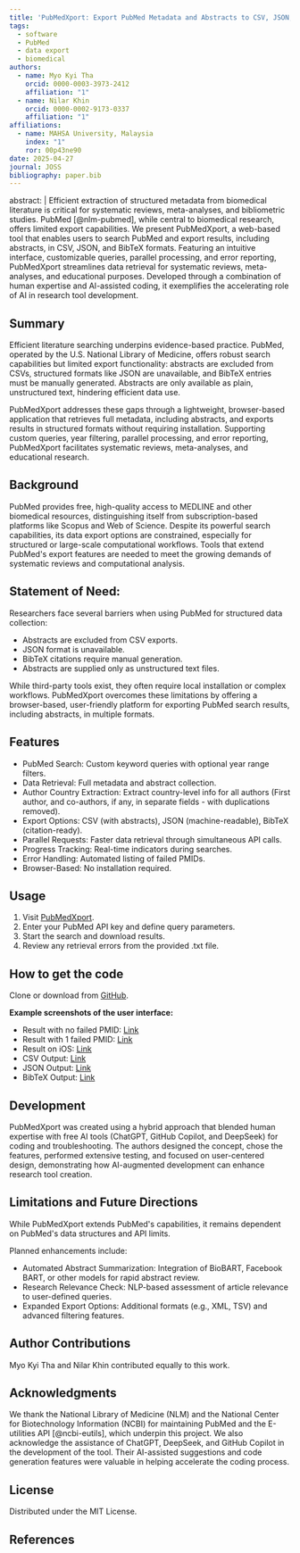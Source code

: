 ```yaml
---
title: 'PubMedXport: Export PubMed Metadata and Abstracts to CSV, JSON, and BibTeX'
tags:
  - software
  - PubMed
  - data export
  - biomedical
authors:
  - name: Myo Kyi Tha
    orcid: 0000-0003-3973-2412
    affiliation: "1"
  - name: Nilar Khin
    orcid: 0000-0002-9173-0337
    affiliation: "1"
affiliations:
  - name: MAHSA University, Malaysia
    index: "1"
    ror: 00p43ne90
date: 2025-04-27
journal: JOSS
bibliography: paper.bib
---
```


abstract: |
  Efficient extraction of structured metadata from biomedical literature is critical for systematic reviews, meta-analyses, and bibliometric studies. PubMed [@nlm-pubmed], while central to biomedical research, offers limited export capabilities. We present PubMedXport, a web-based tool that enables users to search PubMed and export results, including abstracts, in CSV, JSON, and BibTeX formats. Featuring an intuitive interface, customizable queries, parallel processing, and error reporting, PubMedXport streamlines data retrieval for systematic reviews, meta-analyses, and educational purposes. Developed through a combination of human expertise and AI-assisted coding, it exemplifies the accelerating role of AI in research tool development.

## Summary

  Efficient literature searching underpins evidence-based practice. PubMed, operated by the U.S. National Library of Medicine, offers robust search capabilities but limited export functionality: abstracts are excluded from CSVs, structured formats like JSON are unavailable, and BibTeX entries must be manually generated. Abstracts are only available as plain, unstructured text, hindering efficient data use.

  PubMedXport addresses these gaps through a lightweight, browser-based application that retrieves full metadata, including abstracts, and exports results in structured formats without requiring installation. Supporting custom queries, year filtering, parallel processing, and error reporting, PubMedXport facilitates systematic reviews, meta-analyses, and educational research.

## Background

  PubMed provides free, high-quality access to MEDLINE and other biomedical resources, distinguishing itself from subscription-based platforms like Scopus and Web of Science. Despite its powerful search capabilities, its data export options are constrained, especially for structured or large-scale computational workflows. Tools that extend PubMed's export features are needed to meet the growing demands of systematic reviews and computational analysis.

## Statement of Need:

  Researchers face several barriers when using PubMed for structured data collection:

  - Abstracts are excluded from CSV exports.
  - JSON format is unavailable.
  - BibTeX citations require manual generation.
  - Abstracts are supplied only as unstructured text files.

  While third-party tools exist, they often require local installation or complex workflows. PubMedXport overcomes these limitations by offering a browser-based, user-friendly platform for exporting PubMed search results, including abstracts, in multiple formats.

## Features

  - PubMed Search: Custom keyword queries with optional year range filters.
  - Data Retrieval: Full metadata and abstract collection.
  - Author Country Extraction: Extract country-level info for all authors (First author, and co-authors, if any, in separate fields - with duplications removed). 
  - Export Options: CSV (with abstracts), JSON (machine-readable), BibTeX (citation-ready).
  - Parallel Requests: Faster data retrieval through simultaneous API calls.
  - Progress Tracking: Real-time indicators during searches.
  - Error Handling: Automated listing of failed PMIDs.
  - Browser-Based: No installation required.

## Usage

  1. Visit [PubMedXport](https://drmyo.github.io/pubmedxport).
  2. Enter your PubMed API key and define query parameters.
  3. Start the search and download results.
  4. Review any retrieval errors from the provided .txt file.

## How to get the code

  Clone or download from [GitHub](https://github.com/drmyo/pubmedxport).

  **Example screenshots of the user interface:**

  - Result with no failed PMID: [Link](https://github.com/drmyo/pubmedxport/blob/main/screenshots/1.jpg)
  - Result with 1 failed PMID: [Link](https://github.com/drmyo/pubmedxport/blob/main/screenshots/2.jpg?raw=true)
  - Result on iOS: [Link](https://github.com/drmyo/pubmedxport/blob/main/screenshots/3.JPG)
  - CSV Output: [Link](https://github.com/drmyo/pubmedxport/blob/main/screenshots/4.JPG)
  - JSON Output: [Link](https://github.com/drmyo/pubmedxport/blob/main/screenshots/5.JPG)
  - BibTeX Output: [Link](https://github.com/drmyo/pubmedxport/blob/main/screenshots/6.JPG)

## Development

  PubMedXport was created using a hybrid approach that blended human expertise with free AI tools (ChatGPT, GitHub Copilot, and DeepSeek) for coding and troubleshooting. The authors designed the concept, chose the features, performed extensive testing, and focused on user-centered design, demonstrating how AI-augmented development can enhance research tool creation.
  
## Limitations and Future Directions

  While PubMedXport extends PubMed's capabilities, it remains dependent on PubMed's data structures and API limits.

  Planned enhancements include:

  - Automated Abstract Summarization: Integration of BioBART, Facebook BART, or other models for rapid abstract review.
  - Research Relevance Check: NLP-based assessment of article relevance to user-defined queries.
  - Expanded Export Options: Additional formats (e.g., XML, TSV) and advanced filtering features.

## Author Contributions

  Myo Kyi Tha and Nilar Khin contributed equally to this work.

## Acknowledgments

  We thank the National Library of Medicine (NLM) and the National Center for Biotechnology Information (NCBI) for maintaining PubMed and the E-utilities API [@ncbi-eutils], which underpin this project. We also acknowledge the assistance of ChatGPT, DeepSeek, and GitHub Copilot in the development of the tool. Their AI-assisted suggestions and code generation features were valuable in helping accelerate the coding process.

## License

  Distributed under the MIT License.

## References
